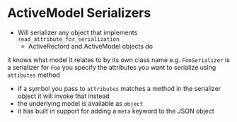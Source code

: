 # ActiveModel Serializers

* Will serializer any object that implements `read_attribute_for_serialization`
    * ActiveRectord and ActiveModel objects do

it knows what model it relates to by its own class name e.g. `FooSerializer` is a serializer for `Foo`
you specify the attributes you want to serialize using `attibutes` method
* if a symbol you pass to `attributes` matches a method in the serializer object it will invoke that instead
* the underlying model is available as `object`
* it has built in support for adding a `meta` keyword to the JSON object

